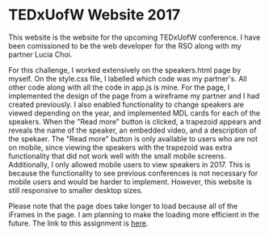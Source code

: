 # TEDxUofW Website 2017

This website is the website for the upcoming TEDxUofW conference. I have been comissioned to be the web developer for the RSO along with my partner Lucia Choi. 

For this challenge, I worked extensively on the speakers.html page by myself. On the style.css file, I labelled which code was my partner's. All other code along with all the code in app.js is mine. For the page, I implemented the design of the page from a wireframe my partner and I had created previously. I also enabled functionality to change speakers are viewed depending on the year, and implemented MDL cards for each of the speakers. When the "Read more" button is clicked, a trapezoid appears and reveals the name of the speaker, an embedded video, and a description of the spekaer. The "Read more" button is only available to users who are not on mobile, since viewing the speakers with the trapezoid was extra functionality that did not work well with the small mobile screens. Additionally, I only allowed mobile users to view speakers in 2017. This is because the functionality to see previous conferences is not necessary for mobile users and would be harder to implement. However, this website is still responsive to smaller desktop sizes. 

Please note that the page does take longer to load because all of the iFrames in the page. I am planning to make the loading more efficient in the future. The link to this assignment is [here](https://jliang9.github.io/TEDxWebsite2017/speakers.html#).